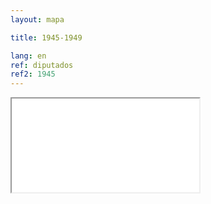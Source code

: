 ```yaml
---
layout: mapa

title: 1945-1949

lang: en
ref: diputados
ref2: 1945
---
```


<div>
<iframe class="mapa-iframe" src="../../repo_mapas/output/legislaturas/1925-1973/1945-1949_Diputados.html"></iframe>
</div>

